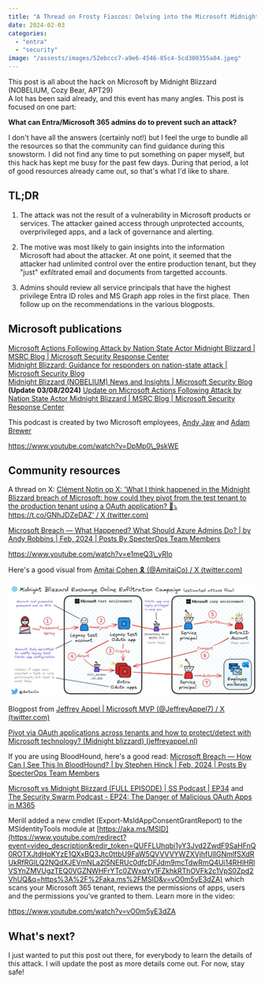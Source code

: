 ```yaml
---
title: "A Thread on Frosty Fiascos: Delving into the Microsoft Midnight Blizzard Hack"
date: 2024-02-03
categories: 
  - "entra"
  - "security"
image: "/assests/images/52ebccc7-a9e6-4546-85c4-5cd300355a04.jpeg"
---
```


This post is all about the hack on Microsoft by Midnight Blizzard (NOBELIUM, Cozy Bear, APT29)  
A lot has been said already, and this event has many angles. This post is focused on one part:

**What can Entra/Microsoft 365 admins do to prevent such an attack?**

I don't have all the answers (certainly not!) but I feel the urge to bundle all the resources so that the community can find guidance during this snowstorm. I did not find any time to put something on paper myself, but this hack has kept me busy for the past few days. During that period, a lot of good resources already came out, so that's what I'd like to share.

## TL;DR

1. The attack was not the result of a vulnerability in Microsoft products or services. The attacker gained access through unprotected accounts, overprivileged apps, and a lack of governance and alerting.

3. The motive was most likely to gain insights into the information Microsoft had about the attacker. At one point, it seemed that the attacker had unlimited control over the entire production tenant, but they "just" exfiltrated email and documents from targetted accounts.

5. Admins should review all service principals that have the highest privilege Entra ID roles and MS Graph app roles in the first place. Then follow up on the recommendations in the various blogposts.

## Microsoft publications

[Microsoft Actions Following Attack by Nation State Actor Midnight Blizzard | MSRC Blog | Microsoft Security Response Center](https://msrc.microsoft.com/blog/2024/01/microsoft-actions-following-attack-by-nation-state-actor-midnight-blizzard/)  
[Midnight Blizzard: Guidance for responders on nation-state attack | Microsoft Security Blog](https://www.microsoft.com/en-us/security/blog/2024/01/25/midnight-blizzard-guidance-for-responders-on-nation-state-attack/)  
[Midnight Blizzard (NOBELIUM) News and Insights | Microsoft Security Blog](https://www.microsoft.com/en-us/security/blog/tag/midnight-blizzard-nobelium/?sort-by=newest-oldest&date=any)  
**(Update 03/08/2024)** [Update on Microsoft Actions Following Attack by Nation State Actor Midnight Blizzard | MSRC Blog | Microsoft Security Response Center](https://msrc.microsoft.com/blog/2024/03/update-on-microsoft-actions-following-attack-by-nation-state-actor-midnight-blizzard/)

This podcast is created by two Microsoft employees, [Andy Jaw](https://twitter.com/ajawzero) and [Adam Brewer](https://twitter.com/ajbrewer)

https://www.youtube.com/watch?v=DpMp0\_9skWE

## Community resources

A thread on X: [Clément Notin op X: 'What I think happened in the Midnight Blizzard breach of Microsoft: how could they pivot from the test tenant to the production tenant using a OAuth application? 🤔⤵️ https://t.co/GNhJDZeDAZ' / X (twitter.com)](https://twitter.com/cnotin/status/1751028257405665773?s=46&t=AxQkhD9sR9508NnvCAhibw)

[Microsoft Breach — What Happened? What Should Azure Admins Do? | by Andy Robbins | Feb, 2024 | Posts By SpecterOps Team Members](https://posts.specterops.io/microsoft-breach-what-happened-what-should-azure-admins-do-da2b7e674ebc)

https://www.youtube.com/watch?v=e1meQ3\_yRIo

Here's a good visual from [Amitai Cohen 🎗️ (@AmitaiCo) / X (twitter.com)](https://twitter.com/AmitaiCo)

![](/assets/images/image-1024x463.png)

Blogpost from [Jeffrey Appel | Microsoft MVP (@JeffreyAppel7) / X (twitter.com)](https://twitter.com/JeffreyAppel7)

[Pivot via OAuth applications across tenants and how to protect/detect with Microsoft technology? (Midnight blizzard) (jeffreyappel.nl)](https://jeffreyappel.nl/pivot-via-oauth-applications-across-tenants-and-what-to-for-protection-with-microsoft-technology-midnight-blizzard/)

If you are using BloodHound, here's a good read: [Microsoft Breach — How Can I See This In BloodHound? | by Stephen Hinck | Feb, 2024 | Posts By SpecterOps Team Members](https://posts.specterops.io/microsoft-breach-how-can-i-see-this-in-bloodhound-33c92dca4c65)

[Microsoft vs Midnight Blizzard (FULL EPISODE) | SS Podcast | EP34](https://www.youtube.com/watch?v=97RrHgi_SPA) and [The Security Swarm Podcast - EP24: The Danger of Malicious OAuth Apps in M365](https://www.youtube.com/watch?v=4hwMcMi85YU)

Merill added a new cmdlet (Export-MsIdAppConsentGrantReport) to the MSIdentityTools module at [https://aka.ms/MSID](https://www.youtube.com/redirect?event=video_description&redir_token=QUFFLUhqbi1yY3Jvd2ZwdF9SaHFnQ0ROTXJtdHpKYzE1QXxBQ3Jtc0ttbU9FaW5QVVVVYWZXVjhfUllGNmlfSXdRUkRfRGlLQ2NQdXJEVmNLa2I5NERUc0dfcDFJdm9mcTdwRmQ4Ui14RHlHRlVSYnZMVUgzTEQ0VGZNWHFrYTc0ZWxqYy1FZkhkRThOVFk2c1VpS0Zpd2VhUQ&q=https%3A%2F%2Faka.ms%2FMSID&v=vO0m5yE3dZA) which scans your Microsoft 365 tenant, reviews the permissions of apps, users and the permissions you've granted to them. Learn more in the video:

https://www.youtube.com/watch?v=vO0m5yE3dZA

## What's next?

I just wanted to put this post out there, for everybody to learn the details of this attack. I will update the post as more details come out. For now, stay safe!
